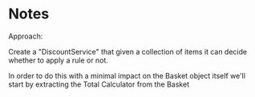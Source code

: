 # Notes

Approach: 

Create a "DiscountService" that given a collection of items it can decide whether to apply a rule or not.

In order to do this with a minimal impact on the Basket object itself we'll start by extracting the Total Calculator from the Basket

